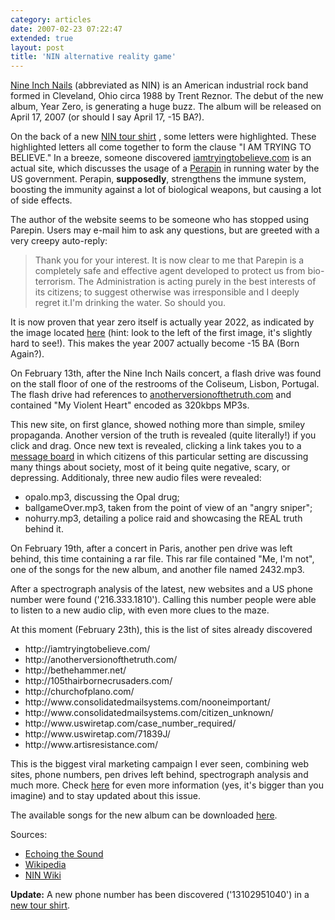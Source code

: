 ```yaml
---
category: articles
date: 2007-02-23 07:22:47
extended: true
layout: post
title: 'NIN alternative reality game'
---
```


<p><a href="http://en.wikipedia.org/wiki/Nine_Inch_Nails">Nine Inch Nails</a> (abbreviated as NIN) is an American industrial rock band formed in Cleveland, Ohio circa 1988 by Trent Reznor. The debut of the new album, Year Zero, is generating a huge buzz. The album will be released on April 17, 2007 (or should I say April 17, -15 BA?).</p>

<!--more-->
<p>On the back of a new <a href="http://img.photobucket.com/albums/v699/meathead666/tourtshirt.jpg">NIN tour shirt</a> , some letters were highlighted. These highlighted letters all come together to form the clause "I AM TRYING TO BELIEVE." In a breeze, someone discovered <a href="http://iamtryingtobelieve.com">iamtryingtobelieve.com</a> is an actual site, which discusses the usage of a <a href="http://www.ninwiki.com/Parepin">Perapin</a> in running water by the US government. Perapin, <strong>supposedly</strong>, strengthens the immune system, boosting the immunity against a lot of biological weapons, but causing a lot of side effects.</p>

<p>The author of the website seems to be someone who has stopped using Parepin. Users may e-mail him to ask any questions, but are greeted with a very creepy auto-reply:</p>

<blockquote>Thank you for your interest. It is now clear to me that Parepin is a completely safe and effective agent developed to protect us from bio-terrorism. The Administration is acting purely in the best interests of its citizens; to suggest otherwise was irresponsible and I deeply regret it.I'm drinking the water. So should you.</blockquote>

<p>It is now proven that year zero itself is actually year 2022, as indicated by the image located <a href="http://iamtryingtobelieve.com/howdoes.htm">here</a> (hint: look to the left of the first image, it's slightly hard to see!). This makes the year 2007 actually become -15 BA (Born Again?).</p>

<p>On February 13th, after the Nine Inch Nails concert, a flash drive was found on the stall floor of one of the restrooms of the Coliseum, Lisbon, Portugal. The flash drive had references to <a href="http://anotherversionofthetruth.com">anotherversionofthetruth.com</a> and contained "My Violent Heart" encoded as 320kbps MP3s.</p>

<p>This new site, on first glance, showed nothing more than simple, smiley propaganda. Another version of the truth is revealed (quite literally!) if you click and drag. Once new text is revealed, clicking a link takes you to a <a href="http://anotherversionofthetruth.com/forum.htm">message board</a> in which citizens of this particular setting are discussing many things about society, most of it being quite negative, scary, or depressing. Additionaly, three new audio files were revealed:</p>

<ul>
  <li>opalo.mp3, discussing the Opal drug;</li>
  <li>ballgameOver.mp3, taken from the point of view of an "angry sniper";</li>
  <li>nohurry.mp3, detailing a police raid and showcasing the REAL truth behind it.</li>
</ul>

<p>On February 19th, after a concert in Paris, another pen drive was left behind, this time containing a rar file. This rar file contained "Me, I'm not", one of the songs for the new album, and another file named 2432.mp3.</p>

<p>After a spectrograph analysis of the latest, new websites and a US phone number were found ('216.333.1810'). Calling this number people were able to listen to a new audio clip, with even more clues to the maze.</p>

<p>At this moment (February 23th), this is the list of sites already discovered</p>

<ul>
  <li>http://iamtryingtobelieve.com/</li>
  <li>http://anotherversionofthetruth.com/</li>
  <li>http://bethehammer.net/</li>
  <li>http://105thairbornecrusaders.com/</li>
  <li>http://churchofplano.com/</li>
  <li>http://www.consolidatedmailsystems.com/nooneimportant/</li>
  <li>http://www.consolidatedmailsystems.com/citizen_unknown/</li>
  <li>http://www.uswiretap.com/case_number_required/</li>
  <li>http://www.uswiretap.com/71839J/</li>
  <li>http://www.artisresistance.com/</li>
</ul>

<p>This is the biggest viral marketing campaign I ever seen, combining web sites, phone numbers, pen drives left behind, spectrograph analysis and much more. Check <a href="http://www.echoingthesound.org/phpbbx/viewtopic.php?t=20265&sid=ce32d7754f4b9f7c7550d5e20f4c4463">here</a> for even more information (yes, it's bigger than you imagine) and to stay updated about this issue.</p>

<p>The available songs for the new album can be downloaded <a href="http://symphonyofnoise.com/nails/yearzero/">here</a>.</p>

<p>Sources:</p>

<ul>
  <li><a href="http://www.echoingthesound.org/phpbbx/viewtopic.php?t=20265&sid=ce32d7754f4b9f7c7550d5e20f4c4463">Echoing the Sound</a></li>
  <li><a href="http://en.wikipedia.org/wiki/Nine_Inch_Nails">Wikipedia</a></li>
  <li><a href="http://www.ninwiki.com/">NIN Wiki</a></li>
</ul>

<p><strong>Update:</strong> A new phone number has been discovered ('13102951040') in a <a href="http://i170.photobucket.com/albums/u264/crazyrevgirl/nintourshirt.jpg">new tour shirt</a>.</p>
